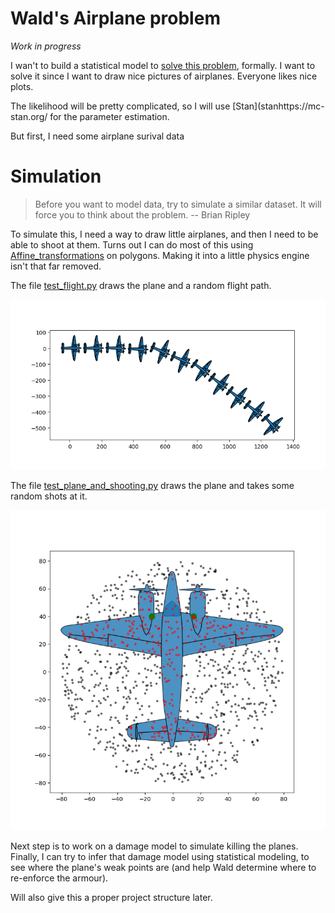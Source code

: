 

# Wald's Airplane problem

*Work in progress*


I wan't to build a statistical model to [solve this problem](https://en.wikipedia.org/wiki/Survivorship_bias#In_the_military), formally.
I want to solve it since I want to draw nice pictures of airplanes.
Everyone likes nice plots.

The likelihood will be pretty complicated, so I will use [Stan](stanhttps://mc-stan.org/
 for the parameter estimation.

But first, I need some airplane surival data


# Simulation

>Before you want to model data, try to simulate a similar dataset. It will force you to think about the problem.
> -- Brian Ripley

To simulate this, I need a way to draw little airplanes, and then I need to be able to shoot at them.
Turns out I can do most of this using [Affine_transformations](https://en.wikipedia.org/wiki/Affine%20transformation) on polygons. Making it into a little physics engine isn't that far removed.

The file [test_flight.py](./test_flight.py) draws the plane and a random flight path.

![Flight](./Readme_assets/Figure_1.png)

The file [test_plane_and_shooting.py](./test_plane_and_shooting.py) draws the plane and takes some random shots at it.

![Shooting](./Readme_assets/Figure_2.png)

Next step is to work on a damage model to simulate killing the planes.
Finally, I can try to infer that damage model using statistical modeling, to see where the plane's weak points are (and help Wald determine where to re-enforce the armour).

Will also give this a proper project structure later.
